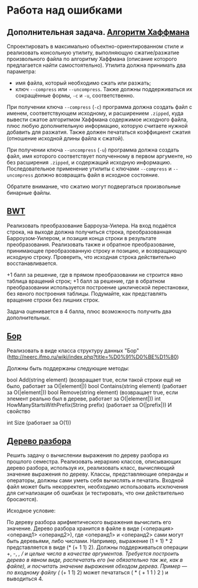 # Работа над ошибками
## Дополнительная задача. [Алгоритм Хаффмана](https://github.com/Hard-Pacific/new_second_semester/tree/Huffman)
Спроектировать в максимально объектно-ориентированном стиле и реализовать консольную утилиту, выполняющую сжатие/разжатие произвольного файла по алгоритму Хаффмана (описание которого предлагается найти самостоятельно). Утилита должна принимать два параметра:

- имя файла, который необходимо сжать или разжать;
- ключ `--compress` или `--uncompress`. Также должны поддерживаться их сокращённые формы, `-c` и `-u`, соответственно.

При получении ключа `--compress` (`-c`) программа должна создать файл с именем, соответствующем исходному, и расширением `.zipped`, куда вывести сжатое алгоритмом Хаффмана содержимое исходного файла, плюс любую дополнительную информацию, которую считаете нужной добавить для разжатия. Также должен печататься коэффициент сжатия (отношение исходной длины файла к сжатой). 
 
При получении ключа `--uncompress` (`-u`) программа должна создать файл, имя которого соответствует полученному в первом аргументе, но без расширения `.zipped`, и содержащий исходную информацию. Последовательное применение утилиты с ключами `--compress` и `--uncompress` должно возвращать файл в исходное состояние.

Обратите внимание, что сжатию могут подвергаться произвольные бинарные файлы.

## [BWT](https://github.com/Hard-Pacific/new_second_semester/tree/BWT)
Реализовать преобразование Барроуза-Уилера. На вход подаётся строка, на выходе должна получиться строка, преобразованная Барроузом-Уилером, и позиция конца строки в результате преобразования. Реализовать также и обратное преобразование, принимающее преобразованную строку и позицию, и возвращающую исходную строку. Проверить, что исходная строка действительно восстанавливается.

+1 балл за решение, где в прямом преобразовании не строится явно таблица вращений строк;
+1 балл за решение, где в обратном преобразовании используется построение циклической перестановки, без явного построения таблицы.
Подумайте, как представлять вращение строки без лишних строк.

Задача оценивается в 4 балла, плюс возможность получить два дополнительных.

## [Бор](https://github.com/Hard-Pacific/new_second_semester/tree/Trie)
Реализовать в виде класса структуру данных "Бор" (http://neerc.ifmo.ru/wiki/index.php?title=%D0%91%D0%BE%D1%80)

Должны быть поддержаны следующие методы:

bool Add(string element) (возвращает true, если такой строки ещё не было, работает за O(|element|))
bool Contains(string element) (работает за O(|element|))
bool Remove(string element) (возвращает true, если элемент реально был в дереве, работает за O(|element|))
int HowManyStartsWithPrefix(String prefix) (работает за O(|prefix|))
И свойство

int Size (работает за O(1))

## [Дерево разбора](https://github.com/Hard-Pacific/new_second_semester/tree/ParseTree)
Решить задачу о вычислении выражения по дереву разбора из прошлого семестра. Реализовать иерархию классов, описывающих дерево разбора, используя их, реализовать класс, вычисляющий значение выражения по дереву. Классы, представляющие операнды и операторы, должны сами уметь себя вычислять и печатать. Входной файл может быть некорректен, необходимо использовать исключения для сигнализации об ошибках (и тестировать, что они действительно бросаются).

Исходное условие:

По дереву разбора арифметического выражения вычислить его значение. Дерево разбора хранится в файле в виде (<операция> <операнд1> <операнд2>), где <операнд1> и <операнд2> сами могут быть деревьями, либо числами. Например, выражение (1 + 1) * 2 представляется в виде (* (+ 1 1) 2). Должны поддерживаться операции +, -, *, / и целые числа в качестве аргументов. Требуется построить дерево в явном виде, распечатать его (не обязательно так же, как в файле), и посчитать значение выражения обходом дерева. Пример — по входному файлу (* (+ 1 1) 2) может печататься ( * ( + 1 1 ) 2 ) и выводиться 4.
